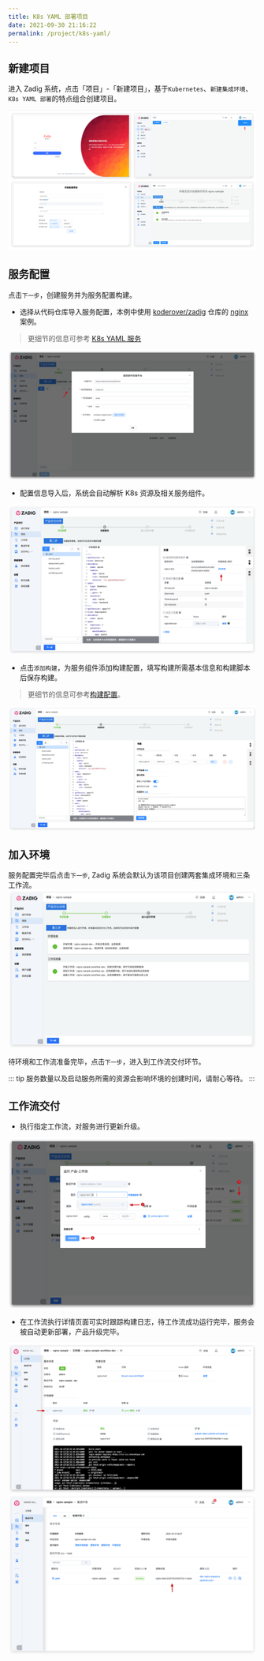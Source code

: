 ```yaml
---
title: K8s YAML 部署项目
date: 2021-09-30 21:16:22
permalink: /project/k8s-yaml/
---
```


## 新建项目

进入 Zadig 系统，点击「项目」-「新建项目」，基于`Kubernetes`、`新建集成环境`、`K8s YAML 部署`的特点组合创建项目。

![创建项目](../_images/k8s_nginx_sample_onboarding_1.png)

## 服务配置
点击`下一步`，创建服务并为服务配置构建。
- 选择从代码仓库导入服务配置，本例中使用 [koderover/zadig](https://github.com/koderover/zadig) 仓库的 [nginx](https://github.com/koderover/zadig/tree/main/examples/nginx) 案例。
> 更细节的信息可参考 [K8s YAML 服务](/project/service/#k8s-yaml-服务)

![服务配置](../_images/k8s_nginx_sample_onboarding_2.png)

- 配置信息导入后，系统会自动解析 K8s 资源及相关服务组件。

![服务配置](../_images/k8s_nginx_sample_onboarding_2_1.png)

- 点击`添加构建`，为服务组件添加构建配置，填写构建所需基本信息和构建脚本后保存构建。
> 更细节的信息可参考[构建配置](/project/build/)。

![服务构建配置](../_images/k8s_nginx_sample_onboarding_build_config.png)

## 加入环境

服务配置完毕后点击`下一步`, Zadig 系统会默认为该项目创建两套集成环境和三条工作流。
![加入环境](../_images/k8s_nginx_sample_onboarding_3.png)

待环境和工作流准备完毕，点击`下一步`，进入到工作流交付环节。

::: tip
服务数量以及启动服务所需的资源会影响环境的创建时间，请耐心等待。
:::

## 工作流交付

- 执行指定工作流，对服务进行更新升级。

![工作流交付](../_images/k8s_nginx_sample_onboarding_4.png)

- 在工作流执行详情页面可实时跟踪构建日志，待工作流成功运行完毕，服务会被自动更新部署，产品升级完毕。

![工作流交付](../_images/k8s_nginx_sample_run_pipeline.png)
![工作流交付](../_images/k8s_nginx_sample_show_updated_env.png)

